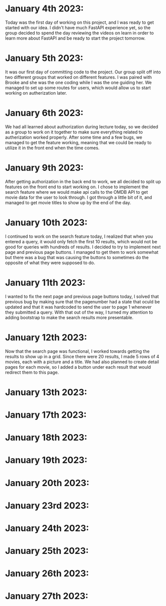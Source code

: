 # January 4th 2023:
Today was the first day of working on this project, and I was ready to get started with our idea. I didn't have much FastAPI experience yet, so the group decided to spend the day reviewing the videos on learn in order to learn more about FastAPI and be ready to start the project tomorrow.

# January 5th 2023:
It was our first day of committing code to the project. Our group split off into two different groups that worked on different features. I was paired with Brooke and she was the one coding while I was the one guiding her. We managed to set up some routes for users, which would allow us to start working on autherization later.

# January 6th 2023:
We had all learned about authorization during lecture today, so we decided as a group to work on it together to make sure everything related to autherization worked properly. After some time and a few bugs, we managed to get the feature working, meaning that we could be ready to utilize it in the front end when the time comes.

# January 9th 2023:
After getting authorization in the back end to work, we all decided to split up features on the front end to start working on. I chose to implement the search feature where we would make api calls to the OMDB API to get movie data for the user to look through. I got through a little bit of it, and managed to get movie titles to show up by the end of the day.

# January 10th 2023:
I continued to work on the search feature today, I realized that when you entered a query, it would only fetch the first 10 results, which would not be good for queries with hundreds of results. I decided to try to implement next page and previous page buttons. I managed to get them to work somewhat but there was a bug that was causing the buttons to sometimes do the opposite of what they were supposed to do.

# January 11th 2023:
I wanted to fix the next page and previous page buttons today, I solved that previous bug by making sure that the pagenumber had a state that oculd be updated and that it was hardcoded to send the user to page 1 whenever they submitted a query. With that out of the way, I turned my attention to adding bootstrap to make the search results more presentable.

# January 12th 2023:
Now that the search page was functional, I worked towards getting the results to show up in a grid. Since there were 20 results, I made 5 rows of 4 movies, each with a picture and a title. We had also planned to create detail pages for each movie, so I added a button under each result that would redirect them to this page.

# January 13th 2023:

# January 17th 2023:
# January 18th 2023:
# January 19th 2023:
# January 20th 2023:
# January 23rd 2023:
# January 24th 2023:
# January 25th 2023:
# January 26th 2023:
# January 27th 2023:
